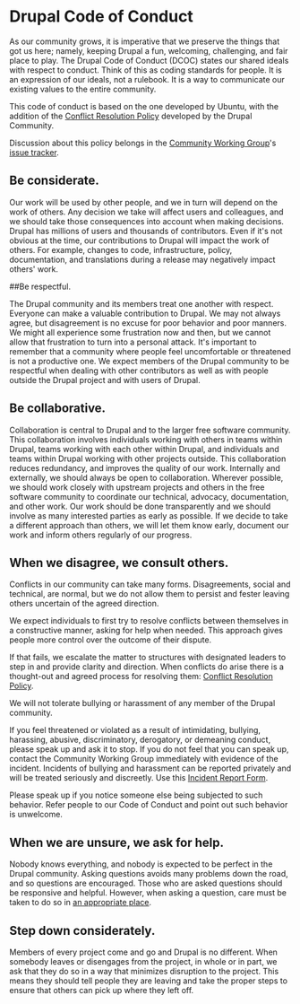 # Drupal Code of Conduct


As our community grows, it is imperative that we preserve the things that got us here; namely, keeping Drupal a fun, welcoming, challenging, and fair place to play. The Drupal Code of Conduct (DCOC) states our shared ideals with respect to conduct. Think of this as coding standards for people. It is an expression of our ideals, not a rulebook. It is a way to communicate our existing values to the entire community.

This code of conduct is based on the one developed by Ubuntu, with the addition of the [Conflict Resolution Policy](https://www.drupal.org/conflict-resolution) developed by the Drupal Community.

Discussion about this policy belongs in the [Community Working Group](https://www.drupal.org/community/cwg)'s [issue tracker](https://www.drupal.org/project/issues/drupal_cwg).

## Be considerate.

Our work will be used by other people, and we in turn will depend on the work of others. Any decision we take will affect users and colleagues, and we should take those consequences into account when making decisions. Drupal has millions of users and thousands of contributors. Even if it's not obvious at the time, our contributions to Drupal will impact the work of others. For example, changes to code, infrastructure, policy, documentation, and translations during a release may negatively impact others' work.

##Be respectful.

The Drupal community and its members treat one another with respect. Everyone can make a valuable contribution to Drupal. We may not always agree, but disagreement is no excuse for poor behavior and poor manners. We might all experience some frustration now and then, but we cannot allow that frustration to turn into a personal attack. It's important to remember that a community where people feel uncomfortable or threatened is not a productive one. We expect members of the Drupal community to be respectful when dealing with other contributors as well as with people outside the Drupal project and with users of Drupal.

## Be collaborative.

Collaboration is central to Drupal and to the larger free software community. This collaboration involves individuals working with others in teams within Drupal, teams working with each other within Drupal, and individuals and teams within Drupal working with other projects outside. This collaboration reduces redundancy, and improves the quality of our work. Internally and externally, we should always be open to collaboration. Wherever possible, we should work closely with upstream projects and others in the free software community to coordinate our technical, advocacy, documentation, and other work. Our work should be done transparently and we should involve as many interested parties as early as possible. If we decide to take a different approach than others, we will let them know early, document our work and inform others regularly of our progress.

## When we disagree, we consult others.

Conflicts in our community can take many forms. Disagreements, social and technical, are normal, but we do not allow them to persist and fester leaving others uncertain of the agreed direction.

We expect individuals to first try to resolve conflicts between themselves in a constructive manner, asking for help when needed. This approach gives people more control over the outcome of their dispute.

If that fails, we escalate the matter to structures with designated leaders to step in and provide clarity and direction. When conflicts do arise there is a thought-out and agreed process for resolving them: [Conflict Resolution Policy](https://www.drupal.org/conflict-resolution).

We will not tolerate bullying or harassment of any member of the Drupal community.

If you feel threatened or violated as a result of intimidating, bullying, harassing, abusive, discriminatory, derogatory, or demeaning conduct, please speak up and ask it to stop. If you do not feel that you can speak up, contact the Community Working Group immediately with evidence of the incident. Incidents of bullying and harassment can be reported privately and will be treated seriously and discreetly. Use this [Incident Report Form](https://www.drupal.org/governance/community-working-group/incident-report).

Please speak up if you notice someone else being subjected to such behavior. Refer people to our Code of Conduct and point out such behavior is unwelcome.

## When we are unsure, we ask for help.

Nobody knows everything, and nobody is expected to be perfect in the Drupal community. Asking questions avoids many problems down the road, and so questions are encouraged. Those who are asked questions should be responsive and helpful. However, when asking a question, care must be taken to do so in [an appropriate place](http://drupal.org/support).

## Step down considerately.

Members of every project come and go and Drupal is no different. When somebody leaves or disengages from the project, in whole or in part, we ask that they do so in a way that minimizes disruption to the project. This means they should tell people they are leaving and take the proper steps to ensure that others can pick up where they left off.

